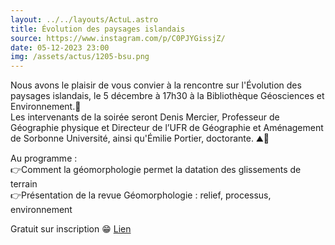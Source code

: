 ```yaml
---
layout: ../../layouts/ActuL.astro
title: Évolution des paysages islandais
source: https://www.instagram.com/p/C0PJYGissjZ/
date: 05-12-2023 23:00
img: /assets/actus/1205-bsu.png
---
```


Nous avons le plaisir de vous convier à la rencontre sur l'Évolution des paysages islandais, le 5 décembre à 17h30 à la Bibliothèque Géosciences et Environnement.📖  
Les intervenants de la soirée seront Denis Mercier, Professeur de Géographie physique et Directeur de l’UFR de Géographie et Aménagement de Sorbonne Université, ainsi qu'Émilie Portier, doctorante. ⛰🗻

Au programme :  
👉Comment la géomorphologie permet la datation des glissements de terrain  
👉Présentation de la revue Géomorphologie : relief, processus, environnement

Gratuit sur inscription 😁 [Lien](https://lime3-app2.sorbonne-universite.fr/index.php/583671)